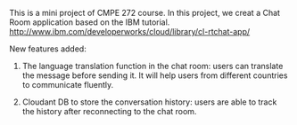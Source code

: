 This is a mini project of CMPE 272 course. In this project, we creat a Chat Room application based on the IBM tutorial. http://www.ibm.com/developerworks/cloud/library/cl-rtchat-app/

New features added:

1) The language translation function in the chat room: users can translate the message before sending it. It will help users from different countries to communicate fluently.

2) Cloudant DB to store the conversation history: users are able to track the history after reconnecting to the chat room. 

